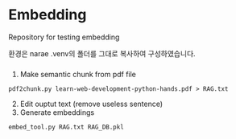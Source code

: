# Embedding
Repository for testing embedding

환경은 narae .venv의 폴더를 그대로 복사하여 구성하였습니다.

#####
1. Make semantic chunk from pdf file
  ```
  pdf2chunk.py learn-web-development-python-hands.pdf > RAG.txt
  ```
2. Edit ouptut text (remove useless sentence)
3. Generate embeddings
  ``` 
  embed_tool.py RAG.txt RAG_DB.pkl
  ```

